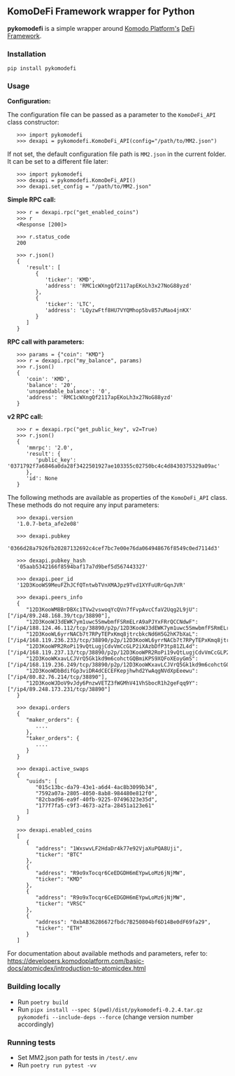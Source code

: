 
## KomoDeFi Framework wrapper for Python

**pykomodefi** is a simple wrapper around [Komodo Platform's](https://komodoplatform.com/en/) [DeFi Framework](https://github.com/KomodoPlatform/komodo-defi-framework).


### Installation

`pip install pykomodefi`


### Usage

**Configuration:**

The configuration file can be passed as a parameter to the `KomoDeFi_API` class constructor:

```
   >>> import pykomodefi
   >>> dexapi = pykomodefi.KomoDeFi_API(config="/path/to/MM2.json")
```
If not set, the default configuration file path is `MM2.json` in the current folder.
It can be set to a different file later:

```
   >>> import pykomodefi
   >>> dexapi = pykomodefi.KomoDeFi_API()
   >>> dexapi.set_config = "/path/to/MM2.json"
```


**Simple RPC call:**
```
   >>> r = dexapi.rpc("get_enabled_coins")
   >>> r
   <Response [200]>

   >>> r.status_code
   200

   >>> r.json()
   {
      'result': [
         {
            'ticker': 'KMD',
            'address': 'RMC1cWXngQf2117apEKoLh3x27NoG88yzd'
         },
         {
            'ticker': 'LTC',
            'address': 'LQyzwFtf8HU7VYQMhop5bv857uMao4jnKX'
         }
      ]
   }
```
   
**RPC call with parameters:**
```
   >>> params = {"coin": "KMD"}
   >>> r = dexapi.rpc("my_balance", params)
   >>> r.json()
   {
      'coin': 'KMD',
      'balance': '20',
      'unspendable_balance': '0',
      'address': 'RMC1cWXngQf2117apEKoLh3x27NoG88yzd'
   }
```

**v2 RPC call:**
```
   >>> r = dexapi.rpc("get_public_key", v2=True)
   >>> r.json()
   {
      'mmrpc': '2.0',
      'result': {
         'public_key': '0371792f7a6846a0da28f3422501927ae103355c02750bc4c4d8430375329a09ac'
      },
      'id': None
   }
```


The following methods are available as properties of the `KomoDeFi_API` class. These methods do not require any input parameters:
```
   >>> dexapi.version
   '1.0.7-beta_afe2e08'

   >>> dexapi.pubkey
   '0366d28a7926fb20287132692c4cef7bc7e00e76da064948676f8549c0ed7114d3'

   >>> dexapi.pubkey_hash
   '05aab5342166f8594baf17a7d9bef5d567443327'

   >>> dexapi.peer_id
   '12D3KooWS9MeuFZhJCfQTntwbTVnXMAJpz9Tvd1XYFuURrGqnJVR'

   >>> dexapi.peers_info
   {
      "12D3KooWM8BrDBXc1TVw2vswoqYcQVn7fFvpAvcCfaV2Uqg2L9jU":["/ip4/89.248.168.39/tcp/38890"],
      "12D3KooWJ3dEWK7ym1uwc5SmwbmfFSRmELrA9aPJYxFRrQCCNdwF":["/ip4/188.124.46.112/tcp/38890/p2p/12D3KooWJ3dEWK7ym1uwc5SmwbmfFSRmELrA9aPJYxFRrQCCNdwF"],
      "12D3KooWL6yrrNACb7t7RPyTEPxKmq8jtrcbkcNd6H5G2hK7bXaL":["/ip4/168.119.236.233/tcp/38890/p2p/12D3KooWL6yrrNACb7t7RPyTEPxKmq8jtrcbkcNd6H5G2hK7bXaL"],
      "12D3KooWPR2RoPi19vQtLugjCdvVmCcGLP2iXAzbDfP3tp81ZL4d":["/ip4/168.119.237.13/tcp/38890/p2p/12D3KooWPR2RoPi19vQtLugjCdvVmCcGLP2iXAzbDfP3tp81ZL4d"],
      "12D3KooWKxavLCJVrQ5Gk1kd9m6cohctGQBmiKPS9XQFoXEoyGmS":["/ip4/168.119.236.249/tcp/38890/p2p/12D3KooWKxavLCJVrQ5Gk1kd9m6cohctGQBmiKPS9XQFoXEoyGmS"],
      "12D3KooWDbBdifGp3viDR4dCECEFKepjhwhd2YwAqgNVdXpEeewu":["/ip4/80.82.76.214/tcp/38890"],
      "12D3KooWJDoV9vJdy6PnzwVETZ3fWGMhV41VhSbocR1h2geFqq9Y":["/ip4/89.248.173.231/tcp/38890"]
   }

   >>> dexapi.orders
   {
      "maker_orders": {
         ....
      },
      "taker_orders": {
         ....
      }
   }

   >>> dexapi.active_swaps
   {
      "uuids": [
         "015c13bc-da79-43e1-a6d4-4ac8b3099b34",
         "7592a07a-2805-4050-8ab8-984480e812f0",
         "82cbad96-ea9f-40fb-9225-07496323e35d",
         "177f7fa5-c9f3-4673-a2fa-28451a123e61"
      ]
   }

   >>> dexapi.enabled_coins
   [
      {
         "address": "1WxswvLF2HdaDr4k77e92VjaXuPQA8Uji",
         "ticker": "BTC"
      },
      {
         "address": "R9o9xTocqr6CeEDGDH6mEYpwLoMz6jNjMW",
         "ticker": "KMD"
      },
      {
         "address": "R9o9xTocqr6CeEDGDH6mEYpwLoMz6jNjMW",
         "ticker": "VRSC"
      },
      {
         "address": "0xbAB36286672fbdc7B250804bf6D14Be0dF69fa29",
         "ticker": "ETH"
      }
   ]
```

For documentation about available methods and parameters, refer to: <https://developers.komodoplatform.com/basic-docs/atomicdex/introduction-to-atomicdex.html>


### Building locally

- Run `poetry build`
- Run `pipx install --spec $(pwd)/dist/pykomodefi-0.2.4.tar.gz pykomodefi --include-deps --force` (change version number accordingly)

### Running tests

- Set MM2.json path for tests in `/test/.env`
- Run `poetry run pytest -vv`
